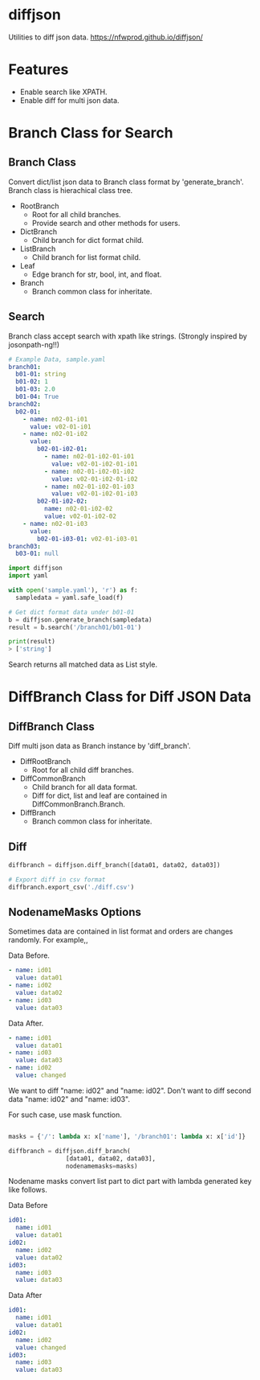 # diffjson
Utilities to diff json data.
https://nfwprod.github.io/diffjson/

# Features

- Enable search like XPATH.
- Enable diff for multi json data.

# Branch Class for Search

## Branch Class
Convert dict/list json data to Branch class format by 'generate_branch'.
Branch class is hierachical class tree.

- RootBranch
  - Root for all child branches.
  - Provide search and other methods for users.
- DictBranch
  - Child branch for dict format child.
- ListBranch
  - Child branch for list format child.
- Leaf
  - Edge branch for str, bool, int, and float.
- Branch
  - Branch common class for inheritate.

## Search
Branch class accept search with xpath like strings. (Strongly inspired by josonpath-ng!!)


```yaml
# Example Data, sample.yaml
branch01:
  b01-01: string
  b01-02: 1
  b01-03: 2.0
  b01-04: True
branch02:
  b02-01:
    - name: n02-01-i01
      value: v02-01-i01
    - name: n02-01-i02
      value:
        b02-01-i02-01:
          - name: n02-01-i02-01-i01
            value: v02-01-i02-01-i01
          - name: n02-01-i02-01-i02
            value: v02-01-i02-01-i02
          - name: n02-01-i02-01-i03
            value: v02-01-i02-01-i03
        b02-01-i02-02:
          name: n02-01-i02-02
          value: v02-01-i02-02
    - name: n02-01-i03
      value:
        b02-01-i03-01: v02-01-i03-01
branch03:
  b03-01: null
```

```python
import diffjson
import yaml

with open('sample.yaml'), 'r') as f:
  sampledata = yaml.safe_load(f)

# Get dict format data under b01-01
b = diffjson.generate_branch(sampledata)
result = b.search('/branch01/b01-01')

print(result)
> ['string']

```

Search returns all matched data as List style.

# DiffBranch Class for Diff JSON Data

## DiffBranch Class
Diff multi json data as Branch instance by 'diff_branch'.

- DiffRootBranch
  - Root for all child diff branches.
- DiffCommonBranch
  - Child branch for all data format.
  - Diff for dict, list and leaf are contained in DiffCommonBranch.Branch.
- DiffBranch
  - Branch common class for inheritate.

## Diff

```python
diffbranch = diffjson.diff_branch([data01, data02, data03])

# Export diff in csv format
diffbranch.export_csv('./diff.csv')
```

## NodenameMasks Options
Sometimes data are contained in list format and orders are changes randomly.
For example,,

Data Before.
```yaml
- name: id01
  value: data01
- name: id02
  value: data02
- name: id03
  value: data03
```

Data After.
```yaml
- name: id01
  value: data01
- name: id03
  value: data03
- name: id02
  value: changed
```

We want to diff "name: id02" and "name: id02".
Don't want to diff second data "name: id02" and "name: id03".

For such case, use mask function.

```python

masks = {'/': lambda x: x['name'], '/branch01': lambda x: x['id']}

diffbranch = diffjson.diff_branch(
                [data01, data02, data03],
                nodenamemasks=masks)
```

Nodename masks convert list part to dict part with lambda generated key like follows.

Data Before
```yaml
id01:
  name: id01
  value: data01
id02:
  name: id02
  value: data02
id03:
  name: id03
  value: data03
```

Data After
```yaml
id01:
  name: id01
  value: data01
id02:
  name: id02
  value: changed
id03:
  name: id03
  value: data03
```
